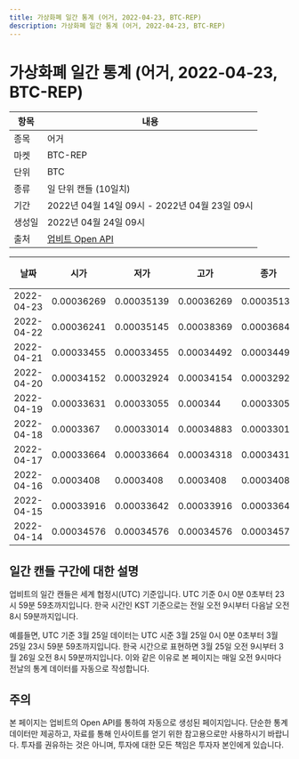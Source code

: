 ```yaml
---
title: 가상화폐 일간 통계 (어거, 2022-04-23, BTC-REP)
description: 가상화폐 일간 통계 (어거, 2022-04-23, BTC-REP)
---
```



가상화폐 일간 통계 (어거, 2022-04-23, BTC-REP)
===

|항목|내용|
|--|--|
|종목|어거|
|마켓|BTC-REP|
|단위|BTC|
|종류|일 단위 캔들 (10일치)|
|기간|2022년 04월 14일 09시 - 2022년 04월 23일 09시|
|생성일|2022년 04월 24일 09시|
|출처|[업비트 Open API](https://docs.upbit.com)|


|날짜|시가|저가|고가|종가|비고|
|--|--|--|--|--|--|
|2022-04-23|0.00036269|0.00035139|0.00036269|0.00035139|    |
|2022-04-22|0.00036241|0.00035145|0.00038369|0.00036848|    |
|2022-04-21|0.00033455|0.00033455|0.00034492|0.00034492|    |
|2022-04-20|0.00034152|0.00032924|0.00034154|0.00032924|    |
|2022-04-19|0.00033631|0.00033055|0.000344|0.00033055|    |
|2022-04-18|0.0003367|0.00033014|0.00034883|0.00033014|    |
|2022-04-17|0.00033664|0.00033664|0.00034318|0.00034318|    |
|2022-04-16|0.0003408|0.0003408|0.0003408|0.0003408|    |
|2022-04-15|0.00033916|0.00033642|0.00033916|0.00033642|    |
|2022-04-14|0.00034576|0.00034576|0.00034576|0.00034576|    |


일간 캔들 구간에 대한 설명
---


업비트의 일간 캔들은 세계 협정시(UTC) 기준입니다. 
UTC 기준 0시 0분 0초부터 23시 59분 59초까지입니다. 
한국 시간인 KST 기준으로는 전일 오전 9시부터 다음날 오전 8시 59분까지입니다. 


예를들면, UTC 기준 3월 25일 데이터는 UTC 시준 3월 25일 0시 0분 0초부터 3월 25일 23시 59분 59초까지입니다. 
한국 시간으로 표현하면 3월 25일 오전 9시부터 3월 26일 오전 8시 59분까지입니다. 
이와 같은 이유로 본 페이지는 매일 오전 9시마다 전날의 통계 데이터를 자동으로 작성합니다. 


주의
---


본 페이지는 업비트의 Open API를 통하여 자동으로 생성된 페이지입니다. 
단순한 통계 데이터만 제공하고, 자료를 통해 인사이트를 얻기 위한 참고용으로만 사용하시기 바랍니다. 
투자를 권유하는 것은 아니며, 투자에 대한 모든 책임은 투자자 본인에게 있습니다. 
